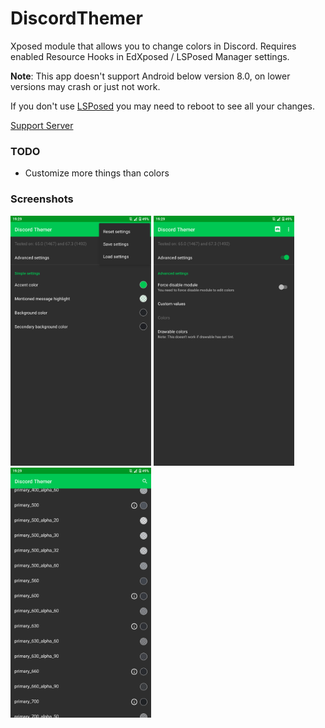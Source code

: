 # DiscordThemer
Xposed module that allows you to change colors in Discord. Requires enabled Resource Hooks in EdXposed / LSPosed Manager settings.

**Note**: This app doesn't support Android below version 8.0, on lower versions may crash or just not work.

If you don't use [LSPosed](https://github.com/LSPosed/LSPosed) you may need to reboot to see all your changes.

[Support Server](https://discord.gg/EsNDvBaHVU)

### TODO
- Customize more things than colors

### Screenshots
<img src="assets/Screenshot_1.png" height="400"></img>
<img src="assets/Screenshot_2.png" height="400"></img>
<img src="assets/Screenshot_3.png" height="400"></img>
